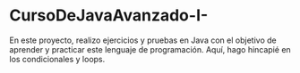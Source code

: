 # CursoDeJavaAvanzado-I-
En este proyecto, realizo ejercicios y pruebas en Java con el objetivo de aprender y practicar este lenguaje de programación. Aquí, hago hincapié en los condicionales y loops.
